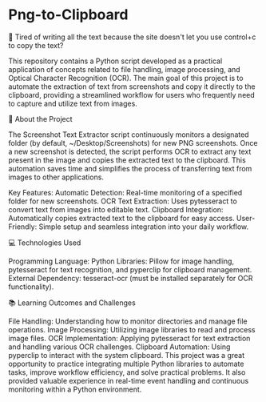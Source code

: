 # Png-to-Clipboard

🤧 Tired of writing all the text because the site doesn't let you use control+c to copy the text?

This repository contains a Python script developed as a practical application of concepts related to file handling, image processing, and Optical Character Recognition (OCR). The main goal of this project is to automate the extraction of text from screenshots and copy it directly to the clipboard, providing a streamlined workflow for users who frequently need to capture and utilize text from images.

📸 About the Project

The Screenshot Text Extractor script continuously monitors a designated folder (by default, ~/Desktop/Screenshots) for new PNG screenshots. Once a new screenshot is detected, the script performs OCR to extract any text present in the image and copies the extracted text to the clipboard. This automation saves time and simplifies the process of transferring text from images to other applications.

Key Features:
Automatic Detection: Real-time monitoring of a specified folder for new screenshots.
OCR Text Extraction: Uses pytesseract to convert text from images into editable text.
Clipboard Integration: Automatically copies extracted text to the clipboard for easy access.
User-Friendly: Simple setup and seamless integration into your daily workflow.

💻 Technologies Used

Programming Language: Python
Libraries: Pillow for image handling, pytesseract for text recognition, and pyperclip for clipboard management.
External Dependency: tesseract-ocr (must be installed separately for OCR functionality).

📚 Learning Outcomes and Challenges

File Handling: Understanding how to monitor directories and manage file operations.
Image Processing: Utilizing image libraries to read and process image files.
OCR Implementation: Applying pytesseract for text extraction and handling various OCR challenges.
Clipboard Automation: Using pyperclip to interact with the system clipboard.
This project was a great opportunity to practice integrating multiple Python libraries to automate tasks, improve workflow efficiency, and solve practical problems. It also provided valuable experience in real-time event handling and continuous monitoring within a Python environment.
